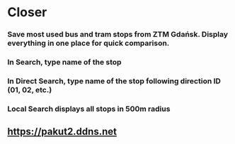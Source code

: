 # Closer

### Save most used bus and tram stops from ZTM Gdańsk. Display everything in one place for quick comparison.

### In Search, type name of the stop

### In Direct Search, type name of the stop following direction ID (01, 02, etc.)

### Local Search displays all stops in 500m radius

## https://pakut2.ddns.net
